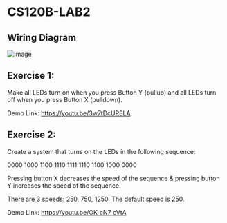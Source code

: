 # CS120B-LAB2

## Wiring Diagram
![image](https://user-images.githubusercontent.com/74090811/206831427-ed62b8af-210a-41bf-ae54-d825d4425922.png)

## Exercise 1:
<p> Make all LEDs turn on when you press Button Y (pullup) and all LEDs turn off when you press Button X (pulldown). </p>

Demo Link: https://youtu.be/3w7tDcUR8LA  

## Exercise 2:
<p>Create a system that turns on the LEDs in the following sequence:

0000  1000  1100  1110  1111  1110  1100  1000  0000

Pressing button X decreases the speed of the sequence & pressing button Y increases the speed of the sequence.

There are 3 speeds: 250, 750, 1250. The default speed is 250. </p>

Demo Link: https://youtu.be/OK-cN7_cVtA

